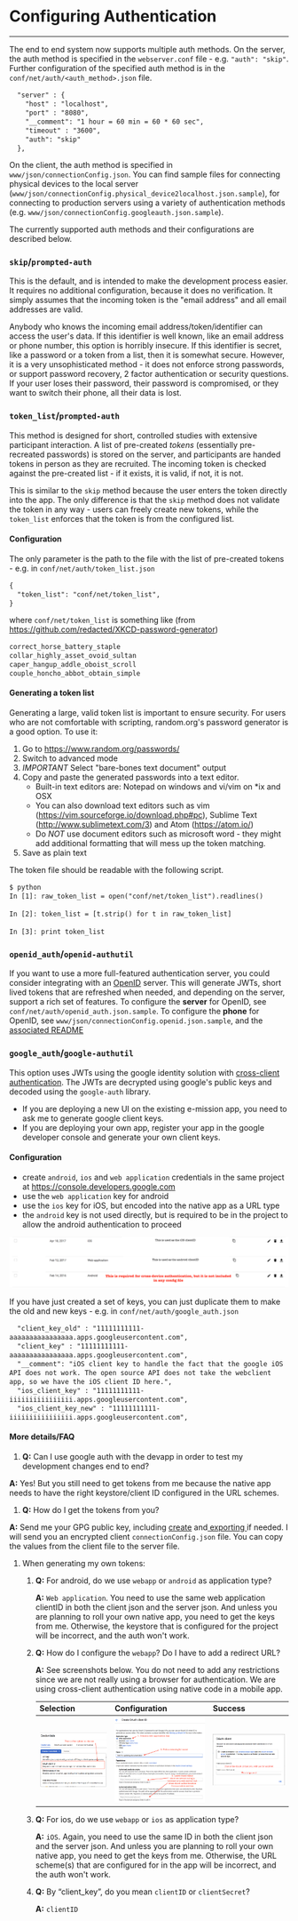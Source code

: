 # Configuring Authentication
---

The end to end system now supports multiple auth methods.
On the server, the auth method is specified in the `webserver.conf` file - e.g. `"auth": "skip"`. Further configuration of the specified auth method is in the `conf/net/auth/<auth_method>.json` file.

```
  "server" : {
    "host" : "localhost",
    "port" : "8080",
    "__comment": "1 hour = 60 min = 60 * 60 sec",
    "timeout" : "3600",
    "auth": "skip"
  },
```

On the client, the auth method is specified in `www/json/connectionConfig.json`. You can find sample files for connecting physical devices to the local server (`www/json/connectionConfig.physical_device2localhost.json.sample`), for connecting to production servers using a variety of authentication methods (e.g. `www/json/connectionConfig.googleauth.json.sample`).

The currently supported auth methods and their configurations are described below.

### `skip`/`prompted-auth` ###

This is the default, and is intended to make the development process easier.  It requires no additional configuration, because it does no verification. It simply assumes that the incoming token is the "email address" and all email addresses are valid.

Anybody who knows the incoming email address/token/identifier can access the user's data.  If this identifier is well known, like an email address or phone number, this option is horribly insecure. If this identifier is secret, like a password or a token from a list, then it is somewhat secure. However, it is a very unsophisticated method - it does not enforce strong passwords, or support password recovery, 2 factor authentication or security questions. If your user loses their password, their password is compromised, or they want to switch their phone, all their data is lost.

### `token_list`/`prompted-auth` ###

This method is designed for short, controlled studies with extensive participant interaction. A list of pre-created _tokens_ (essentially pre-recreated passwords) is stored on the server, and participants are handed tokens in person as they are recruited. The incoming token is checked against the pre-created list - if it exists, it is valid, if not, it is not.

This is similar to the `skip` method because the user enters the token directly into the app. The only difference is that the `skip` method does not validate the token in any way - users can freely create new tokens, while the `token_list` enforces that the token is from the configured list.

#### Configuration ####

The only parameter is the path to the file with the list of pre-created tokens - e.g. in `conf/net/auth/token_list.json` 

```
{
  "token_list": "conf/net/token_list",
}
```

where `conf/net/token_list` is something like (from https://github.com/redacted/XKCD-password-generator)

```
correct_horse_battery_staple
collar_highly_asset_ovoid_sultan
caper_hangup_addle_oboist_scroll
couple_honcho_abbot_obtain_simple
```

#### Generating a token list ####
Generating a large, valid token list is important to ensure security. For users who are not comfortable with scripting, random.org's password generator is a good option. To use it:

1. Go to https://www.random.org/passwords/
1. Switch to advanced mode
1. *IMPORTANT* Select "bare-bones text document" output
1. Copy and paste the generated passwords into a text editor.
   - Built-in text editors are: Notepad on windows and vi/vim on \*ix and OSX
   - You can also download text editors such as vim (https://vim.sourceforge.io/download.php#pc), Sublime Text (http://www.sublimetext.com/3) and Atom (https://atom.io/)
   - Do *NOT* use document editors such as microsoft word - they might add additional formatting that will mess up the token matching.
1. Save as plain text

The token file should be readable with the following script.

```
$ python
In [1]: raw_token_list = open("conf/net/token_list").readlines()

In [2]: token_list = [t.strip() for t in raw_token_list]

In [3]: print token_list
```

### `openid_auth`/`openid-authutil` ###

If you want to use a more full-featured authentication server, you could consider integrating with an [OpenID]() server. This will generate JWTs, short lived tokens that are refreshed when needed, and depending on the server, support a rich set of features. To configure the **server** for OpenID, see `conf/net/auth/openid_auth.json.sample`. To configure the **phone** for OpenID, see `www/json/connectionConfig.openid.json.sample`, and the [associated README](https://github.com/e-mission/cordova-jwt-auth/blob/master/README.openid.md)

### `google_auth`/`google-authutil` ###

This option uses JWTs using the google identity solution with [cross-client authentication](https://developers.google.com/identity/protocols/CrossClientAuth#accessTokens). The JWTs are decrypted using google's public keys and decoded using the `google-auth` library.

- If you are deploying a new UI on the existing e-mission app, you need to ask me to generate google client keys.
- If you are deploying your own app, register your app in the google developer console and generate your own client keys.

#### Configuration ####

- create `android`, `ios` and `web application` credentials in the same project at https://console.developers.google.com
- use the `web application` key for android
- use the `ios` key for iOS, but encoded into the native app as a URL type
- the `android` key is not used directly, but is required to be in the project to allow the android authentication to proceed

![Google Auth Screenshot](../../assets/e-mission-both/google_auth_screenshot.png)

If you have just created a set of keys, you can just duplicate them to make the old and new keys - e.g. in `conf/net/auth/google_auth.json`



```
  "client_key_old" : "11111111111-aaaaaaaaaaaaaaaa.apps.googleusercontent.com",
  "client_key" : "11111111111-aaaaaaaaaaaaaaaa.apps.googleusercontent.com",
  "__comment": "iOS client key to handle the fact that the google iOS API does not work. The open source API does not take the webclient app, so we have the iOS client ID here.",
  "ios_client_key" : "11111111111-iiiiiiiiiiiiiiii.apps.googleusercontent.com",
  "ios_client_key_new" : "11111111111-iiiiiiiiiiiiiiii.apps.googleusercontent.com",
```

#### More details/FAQ ####

1. **Q:** Can I use google auth with the devapp in order to test my development changes end to end?
   
  **A:** Yes! But you still need to get tokens from me because the native app needs to have the right keystore/client ID configured in the URL schemes.
1. **Q:** How do I get the tokens from you? 

  **A:** Send me your GPG public key, including [create](https://www.gnupg.org/gph/en/manual/c14.html) and[ exporting ](https://www.gnupg.org/gph/en/manual/x56.html)if needed. I will send you an encrypted client `connectionConfig.json` file. You can copy the values from the client file to the server file.
1. When generating my own tokens:
    1. **Q:** For android, do we use `webapp` or `android` as application type? 

        **A:** `Web application`. You need to use the same web application clientID in both the client json and the server json. And unless you are planning to roll your own native app, you need to get the keys from me. Otherwise, the keystore that is configured for the project will be incorrect, and the auth won't work.

    1. **Q:** How do I configure the `webapp`? Do I have to add a redirect URL?

        **A:** See screenshots below. You do not need to add any restrictions since we are not really using a browser for authentication. We are using cross-client authentication using native code in a mobile app.
        
        | Selection | Configuration | Success |
        | --------  | ------------- | --------|
        | ![Selection](../../assets/e-mission-both/google_auth_client_id_selection.png) | ![Configuration](../../assets/e-mission-both/google_auth_client_id_creation_screen.png) | ![Success](../../assets/e-mission-both/google_auth_client_id_success.png) |

    1. **Q:** For ios, do we use `webapp` or `ios`  as application type? 

        **A:** `iOS`. Again, you need to use the same ID in both the client json and the server json. And unless you are planning to roll your own native app, you need to get the keys from me. Otherwise, the URL scheme(s) that are configured for in the app will be incorrect, and the auth won't work.
    1. **Q:** By “client_key”, do you mean `clientID` or `clientSecret`? 

        **A:** `clientID`

